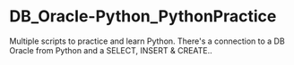 # DB_Oracle-Python_PythonPractice
Multiple scripts to practice and learn Python. There's a connection to a DB Oracle from Python and a SELECT, INSERT &amp; CREATE..
